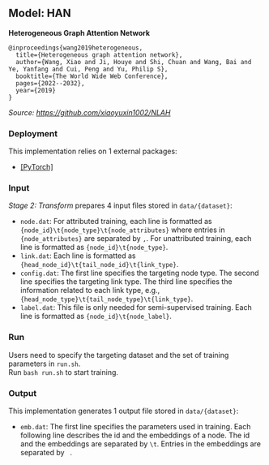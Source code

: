 ## Model: HAN

**Heterogeneous Graph Attention Network**
```
@inproceedings{wang2019heterogeneous,
  title={Heterogeneous graph attention network},
  author={Wang, Xiao and Ji, Houye and Shi, Chuan and Wang, Bai and Ye, Yanfang and Cui, Peng and Yu, Philip S},
  booktitle={The World Wide Web Conference},
  pages={2022--2032},
  year={2019}
}
```

*Source: https://github.com/xiaoyuxin1002/NLAH*

### Deployment

This implementation relies on 1 external packages:
- <a href="https://pytorch.org/">[PyTorch]</a>

### Input

*Stage 2: Transform* prepares 4 input files stored in ```data/{dataset}```:
- ```node.dat```: For attributed training, each line is formatted as ```{node_id}\t{node_type}\t{node_attributes}``` where entries in ```{node_attributes}``` are separated by ```,```. For unattributed training, each line is formatted as ```{node_id}\t{node_type}```.
- ```link.dat```: Each line is formatted as ```{head_node_id}\t{tail_node_id}\t{link_type}```.
- ```config.dat```: The first line specifies the targeting node type. The second line specifies the targeting link type. The third line specifies the information related to each link type, e.g., ```{head_node_type}\t{tail_node_type}\t{link_type}```.
- ```label.dat```: This file is only needed for semi-supervised training. Each line is formatted as ```{node_id}\t{node_label}```.

### Run

Users need to specify the targeting dataset and the set of training parameters in ```run.sh```. <br /> 
Run ```bash run.sh``` to start training.

### Output

This implementation generates 1 output file stored in ```data/{dataset}```:
- ```emb.dat```: The first line specifies the parameters used in training. Each following line describes the id and the embeddings of a node. The id and the embeddings are separated by ```\t```. Entries in the embeddings are separated by ``` ```.